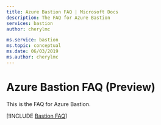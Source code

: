 ```yaml
---
title: Azure Bastion FAQ | Microsoft Docs
description: The FAQ for Azure Bastion
services: bastion
author: cherylmc

ms.service: bastion
ms.topic: conceptual
ms.date: 06/03/2019
ms.author: cherylmc
---
```

# Azure Bastion FAQ (Preview)

This is the FAQ for Azure Bastion.

[!INCLUDE [Bastion FAQ](../../includes/bastion-faq-include.md)]